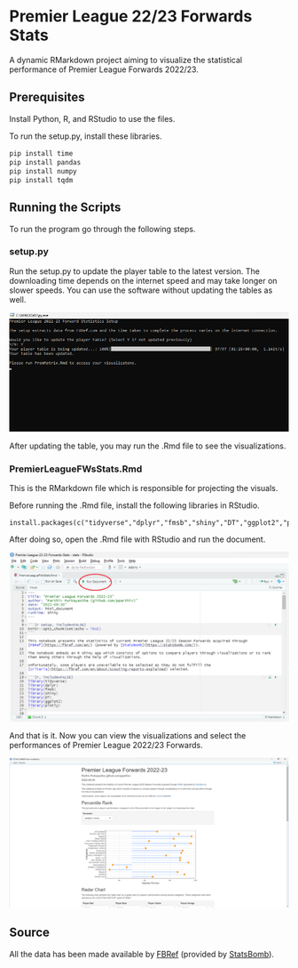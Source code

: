# Premier League 22/23 Forwards Stats

A dynamic RMarkdown project aiming to visualize the statistical performance of Premier League Forwards 2022/23.

## Prerequisites

Install Python, R, and RStudio to use the files.

To run the setup.py, install these libraries.

```
pip install time
pip install pandas
pip install numpy
pip install tqdm
```
## Running the Scripts

To run the program go through the following steps.

### setup.py
Run the setup.py to update the player table to the latest version. The downloading time depends on the internet speed and may take longer on slower speeds.
You can use the software without updating the tables as well.

![setup.py](./Assets/setup.png)

After updating the table, you may run the .Rmd file to see the visualizations.

### PremierLeagueFWsStats.Rmd
This is the RMarkdown file which is responsible for projecting the visuals.

Before running the .Rmd file, install the following libraries in RStudio.

```
install.packages(c("tidyverse","dplyr","fmsb","shiny","DT","ggplot2","plotly"))
```

After doing so, open the .Rmd file with RStudio and run the document.

![PremierLeagueFWsStats.Rmd](./Assets/document.png)

And that is it. Now you can view the visualizations and select the performances of Premier League 2022/23 Forwards. 

![PremierLeagueFWsStats.Rmd](./Assets/final.png)

## Source

All the data has been made available by [FBRef](https://fbref.com) (provided by [StatsBomb](https://statsbomb.com/)).
